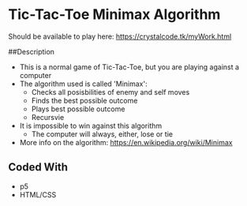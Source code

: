 # Tic-Tac-Toe Minimax Algorithm

Should be available to play here: https://crystalcode.tk/myWork.html

##Description
- This is a normal game of Tic-Tac-Toe, but you are playing against a computer
- The algorithm used is called 'Minimax':
  - Checks all posisbilities of enemy and self moves
  - Finds the best possible outcome
  - Plays best possible outcome
  - Recursvie
- It is impossible to win against this algorithm
  - The computer will always, either, lose or tie
- More info on the algorithm: https://en.wikipedia.org/wiki/Minimax

## Coded With
- p5
- HTML/CSS


